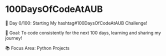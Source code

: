 # 100DaysOfCodeAtAUB

🚀 Day 0/100: Starting My hashtag#100DaysOfCodeAtAUB Challenge!

🎯 Goal: To code consistently for the next 100 days, learning and sharing my journey!

📚 Focus Area: Python Projects
